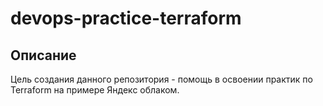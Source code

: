 # devops-practice-terraform

## Описание

Цель создания данного репозитория - помощь в освоении практик по Terraform на примере Яндекс облаком.
